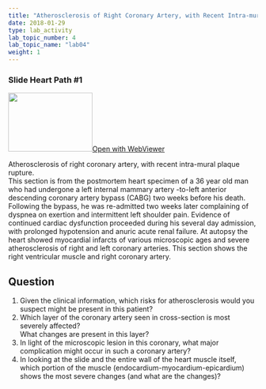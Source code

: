 ```yaml
---
title: "Atherosclerosis of Right Coronary Artery, with Recent Intra-mural Plaque Rupture"
date: 2018-01-29
type: lab_activity
lab_topic_number: 4
lab_topic_name: "lab04"
weight: 1
---
```

<div class="entrybody">
<h3>Slide Heart Path #1</h3>

<div class="thumbnail"><a href="https://pathologylab.ctl.columbia.edu/slides/slideHeart_Path_01/" target="_blank"><img alt="" src="/assets/images/slide_heartpath01.jpg" width="170" height="119" class="mt-image-left"></a><a href="https://pathologylab.ctl.columbia.edu/slides/slideHeart_Path_01/" target="_blank">Open with WebViewer</a></div>

<p>Atherosclerosis of right coronary artery, with recent intra-mural plaque rupture.<br>
This section is from the postmortem heart specimen of a 36 year old man who had undergone a left internal mammary artery -to-left anterior descending coronary artery bypass (CABG) two weeks before his death. Following the bypass, he was re-admitted two weeks later complaining of dyspnea on exertion and intermittent left shoulder pain. Evidence of continued cardiac dysfunction proceeded during his several day admission, with prolonged hypotension and anuric acute renal failure. At autopsy the heart showed myocardial infarcts of various microscopic ages and severe atherosclerosis of right and left coronary arteries. This section shows the right ventricular muscle and right coronary artery.<br clear="all"></p>

<h2>Question</h2>


<ol>
<li>Given the clinical information, which risks for atherosclerosis would you suspect might be present in this patient?</li>
<li>Which layer of the coronary artery seen in cross-section is most severely affected?<br>
What changes are present in this layer?</li>
<li>In light of the microscopic lesion in this coronary, what major complication might occur in such a coronary artery?</li>
<li>In looking at the slide and the entire wall of the heart muscle itself, which portion of the muscle (endocardium-myocardium-epicardium) shows the most severe changes (and what are the changes)?</li>
</ol>


						
</div>
